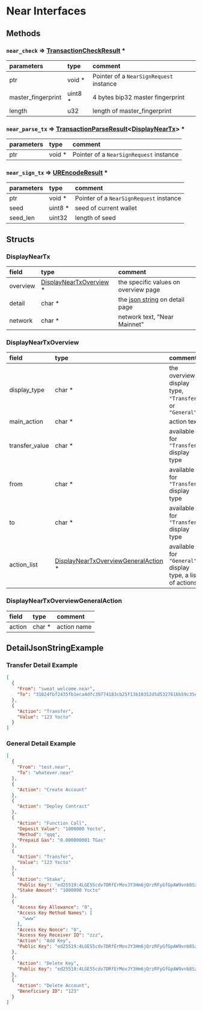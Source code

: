 # Near Interfaces

## Methods

### `near_check` => [TransactionCheckResult]() \*

| parameters         | type     | comment                                 |
|:-------------------|:---------|:----------------------------------------|
| ptr                | void \*  | Pointer of a `NearSignRequest` instance |
| master_fingerprint | uint8 \* | 4 bytes bip32 master fingerprint        |
| length             | u32      | length of master_fingerprint            |

### `near_parse_tx` => [TransactionParseResult]()<[DisplayNearTx](#display_near_tx)> \*

| parameters | type    | comment                                 |
|:-----------|:--------|:----------------------------------------|
| ptr        | void \* | Pointer of a `NearSignRequest` instance |

### `near_sign_tx` => [UREncodeResult]() \*

| parameters | type     | comment                                 |
|:-----------|:---------|:----------------------------------------|
| ptr        | void \*  | Pointer of a `NearSignRequest` instance |
| seed       | uint8 \* | seed of current wallet                  |
| seed_len   | uint32   | length of seed                          |

## Structs

### <a id="display_near_tx">DisplayNearTx</a>

| field    | type                                                  | comment                                                       |
|:---------|:------------------------------------------------------|:--------------------------------------------------------------|
| overview | [DisplayNearTxOverview](#display_near_tx_overview) \* | the specific values on overview page                          |
| detail   | char \*                                               | the [json string](#detail_json_string_example) on detail page |
| network  | char \*                                               | network text, "Near Mainnet"                                  |

### <a id="display_near_tx_overview">DisplayNearTxOverview</a>

| field          | type                                                                              | comment                                                   |
|:---------------|:----------------------------------------------------------------------------------|:----------------------------------------------------------|
| display_type   | char \*                                                                           | the overview display type, `"Transfer"`, or `"General"`   |
| main_action    | char \*                                                                           | action text                                               |
| transfer_value | char \*                                                                           | available for `"Transfer"` display type                   |
| from  | char \*                                                                           | available for `"Transfer"` display type                   |
| to    | char \*                                                                           | available for `"Transfer"` display type                   |
| action_list    | [DisplayNearTxOverviewGeneralAction](#display_near_tx_overview_general_action) \* | available for `"General"` display type, a list of actions |

### <a id="display_near_tx_overview_general_action">DisplayNearTxOverviewGeneralAction</a>

| field  | type    | comment     |
|:-------|:--------|:------------|
| action | char \* | action name |

## <a id="detail_json_string_example">DetailJsonStringExample</a>

### Transfer Detail Example

```json
[
  {
    "From": "sweat_welcome.near",
    "To": "31824fbf2435fb1eca4dfc39774183cb25f13b10352d5d5327616b59c35eae9f"
  },
  {
    "Action": "Transfer",
    "Value": "123 Yocto"
  }
]
```

### General Detail Example

```json
[
  {
    "From": "test.near",
    "To": "whatever.near"
  },
  {
    "Action": "Create Account"
  },
  {
    "Action": "Deploy Contract"
  },
  {
    "Action": "Function Call",
    "Deposit Value": "1000000 Yocto",
    "Method": "qqq",
    "Prepaid Gas": "0.000000001 TGas"
  },
  {
    "Action": "Transfer",
    "Value": "123 Yocto"
  },
  {
    "Action": "Stake",
    "Public Key": "ed25519:4LGE55cdv7DRfErMovJY3Hm6jQrzRFyGfGpAW9vnb8Sz",
    "Stake Amount": "1000000 Yocto"
  },
  {
    "Access Key Allowance": "0",
    "Access Key Method Names": [
      "www"
    ],
    "Access Key Nonce": "0",
    "Access Key Receiver ID": "zzz",
    "Action": "Add Key",
    "Public Key": "ed25519:4LGE55cdv7DRfErMovJY3Hm6jQrzRFyGfGpAW9vnb8Sz"
  },
  {
    "Action": "Delete Key",
    "Public Key": "ed25519:4LGE55cdv7DRfErMovJY3Hm6jQrzRFyGfGpAW9vnb8Sz"
  },
  {
    "Action": "Delete Account",
    "Beneficiary ID": "123"
  }
]
```
